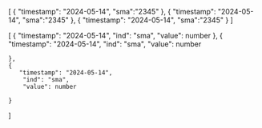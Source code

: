 [
    {
        "timestamp": "2024-05-14",
        "sma":"2345"
    },
    {
        "timestamp": "2024-05-14",
        "sma":"2345"
    },
    {
        "timestamp": "2024-05-14",
        "sma":"2345"
    }
]

[
    {
        "timestamp": "2024-05-14",
        "ind": "sma",
        "value": number
    },
    {
       "timestamp": "2024-05-14",
        "ind": "sma",
        "value": number

    },
    {
       "timestamp": "2024-05-14",
        "ind": "sma",
        "value": number

    }
]


